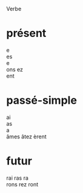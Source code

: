 Verbe
# présent
e   
es  
e   
ons 
ez  
ent 

# passé-simple
ai   
as   
a    
âmes 
âtez 
èrent

# futur
rai 
ras 
ra  
rons
rez 
ront
